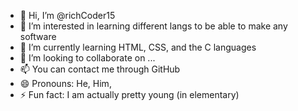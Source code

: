 - 👋 Hi, I’m @richCoder15
- 👀 I’m interested in learning different langs to be able to make any software
- 🌱 I’m currently learning HTML, CSS, and the C languages
- 💞️ I’m looking to collaborate on ...
- 📫 You can contact me through GitHub
- 😄 Pronouns: He, Him,
- ⚡ Fun fact: I am actually pretty young (in elementary)

<!---
richCoder15/richCoder15 is a ✨ special ✨ repository because its `README.md` (this file) appears on your GitHub profile.
You can click the Preview link to take a look at your changes.
--->
